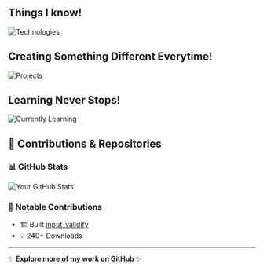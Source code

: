## Things I know!
![Technologies](https://github-readme-tech-stack.vercel.app/api/cards?title=What+do+I+Know%3F&lineCount=4&bg=%230D1117&badge=%23161B22&border=%2321262D&titleColor=%2358A6FF&line1=React%2CReact%2C0d3bd9%3BJavascript%2CJavaScript%2Ce8d70f%3BNode+JS%2CNode+JS%2C036822%3B&line2=Next+JS%2CNext+JS%2Cead1d1%3BTypescript%2CTypescript%2C041cd5%3BMongo+DB%2CMongo+DB%2C0d6000%3B&line3=Strapi+5%2CStrapi+5%2C361ab0%3BTailwind%2CTailwind+CSS%2C0f7d7c%3BGraphQL%2CGraphQL%2Cdf1ba9%3BRedux%2CRedux%2C6011bf%3B&line4=ShadCN%2CShadCN%2C000000%3BClerk%2CClerk%2C000000%3B)


## Creating Something Different Everytime!
![Projects](https://github-readme-tech-stack.vercel.app/api/cards?title=Projects&lineCount=3&theme=dracula&bg=%23282A36&badge=%23343746&border=%23343746&titleColor=%23BD93F9&line1=supabase%2CFood+review+platform%2C16e16c%3Breact%2CUFR+Insights%2C1362e4%3B&line2=react%2CObject+%26+Text+Detection%2Cec24cc%3Bnextjs%2Czed+ai%2Cffffff%3B&line3=npm%2Cinput-validify%2Cfa2e2e%3B)



## Learning Never Stops!
![Currently Learning](https://github-readme-tech-stack.vercel.app/api/cards?title=Currently+Learning&lineCount=1&bg=%230D1117&badge=%23161B22&border=%2321262D&titleColor=%2358A6FF&line1=python%2CPYTHON%2Ce17616%3Bdjango%2CDJANGO%2Cd77b27%3Bpytorch%2CAI%2FML%2Cec8920%3Bdevops%2CDEVOPS%2Cef9412%3B)

## 🚀 Contributions & Repositories

### 📊 GitHub Stats  
![Your GitHub Stats](https://github-readme-stats.vercel.app/api?username=AliAbdullah0&show_icons=true&theme=tokyonight&count_private=true)

### 📌 Notable Contributions  
- 🏗 Built [input-validify](https://github.com/AliAbdullah0/npm-package-validify)
- 💡 240+ Downloads 
---

✨ **Explore more of my work on [GitHub](https://github.com/AliAbdullah0)** ✨
